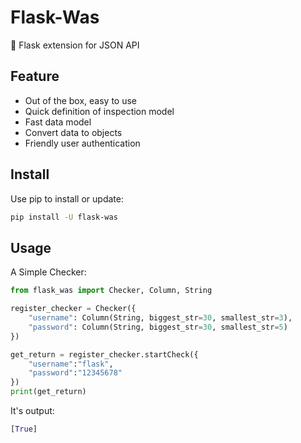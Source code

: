 # Flask-Was

🍾 Flask extension for JSON API

## Feature

- Out of the box, easy to use
- Quick definition of inspection model
- Fast data model
- Convert data to objects
- Friendly user authentication

## Install

Use pip to install or update:

``` bash
pip install -U flask-was
```

## Usage

A Simple Checker:

``` python
from flask_was import Checker, Column, String

register_checker = Checker({
    "username": Column(String, biggest_str=30, smallest_str=3),
    "password": Column(String, biggest_str=30, smallest_str=5)
})

get_return = register_checker.startCheck({
    "username":"flask",
    "password":"12345678"
})
print(get_return)
```

It's output:

``` python
[True]
```
